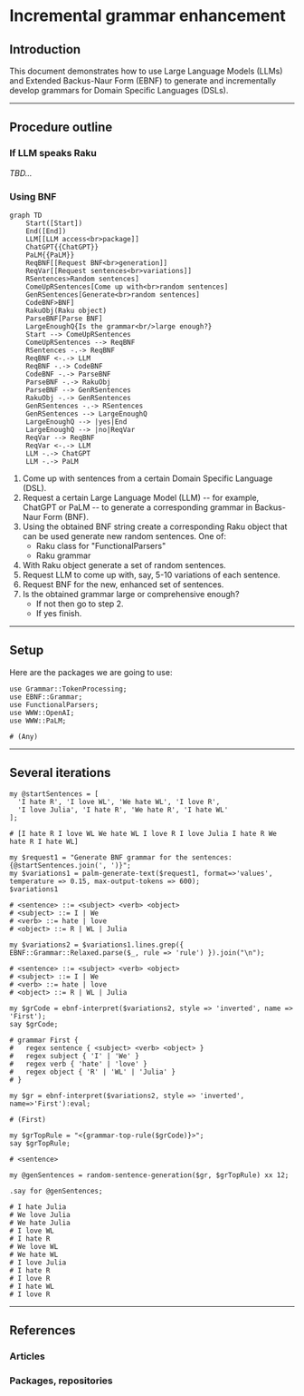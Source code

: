 # Incremental grammar enhancement

## Introduction

This document demonstrates how to use Large Language Models (LLMs) and Extended Backus-Naur Form (EBNF)
to generate and incrementally develop grammars for Domain Specific Languages (DSLs).

-------

## Procedure outline

### If LLM speaks Raku

*TBD...*

### Using BNF

```mermaid
graph TD
    Start([Start])
    End([End])
    LLM[[LLM access<br>package]]
    ChatGPT{{ChatGPT}}
    PaLM{{PaLM}}
    ReqBNF[[Request BNF<br>generation]]
    ReqVar[[Request sentences<br>variations]]
    RSentences>Random sentences]
    ComeUpRSentences[Come up with<br>random sentences]
    GenRSentences[Generate<br>random sentences]
    CodeBNF>BNF]
    RakuObj(Raku object)
    ParseBNF[Parse BNF]
    LargeEnoughQ{Is the grammar<br/>large enough?}
    Start --> ComeUpRSentences
    ComeUpRSentences --> ReqBNF
    RSentences -.-> ReqBNF 
    ReqBNF <-.-> LLM
    ReqBNF -.-> CodeBNF
    CodeBNF -.-> ParseBNF 
    ParseBNF -.-> RakuObj
    ParseBNF --> GenRSentences
    RakuObj -.-> GenRSentences
    GenRSentences -.-> RSentences
    GenRSentences --> LargeEnoughQ
    LargeEnoughQ --> |yes|End
    LargeEnoughQ --> |no|ReqVar
    ReqVar --> ReqBNF
    ReqVar <-.-> LLM
    LLM -.-> ChatGPT
    LLM -.-> PaLM
```

1. Come up with sentences from a certain Domain Specific Language (DSL).
2. Request a certain Large Language Model (LLM) -- for example, ChatGPT or PaLM -- to generate a corresponding grammar in Backus-Naur Form (BNF).
3. Using the obtained BNF string create a corresponding Raku object that can be used generate new random sentences. One of:
   - Raku class for "FunctionalParsers"
   - Raku grammar
4. With Raku object generate a set of random sentences.
5. Request LLM to come up with, say, 5-10 variations of each sentence.
6. Request BNF for the new, enhanced set of sentences.
7. Is the obtained grammar large or comprehensive enough?
   - If not then go to step 2.
   - If yes finish.

-------

## Setup

Here are the packages we are going to use:

```perl6
use Grammar::TokenProcessing;
use EBNF::Grammar;
use FunctionalParsers;
use WWW::OpenAI;
use WWW::PaLM;
```
```
# (Any)
```

-------

## Several iterations

```perl6
my @startSentences = [
  'I hate R', 'I love WL', 'We hate WL', 'I love R', 
  'I love Julia', 'I hate R', 'We hate R', 'I hate WL' 
];
```
```
# [I hate R I love WL We hate WL I love R I love Julia I hate R We hate R I hate WL]
```

```perl6
my $request1 = "Generate BNF grammar for the sentences: {@startSentences.join(', ')}";
my $variations1 = palm-generate-text($request1, format=>'values', temperature => 0.15, max-output-tokens => 600);
$variations1
```
```
# <sentence> ::= <subject> <verb> <object>
# <subject> ::= I | We
# <verb> ::= hate | love
# <object> ::= R | WL | Julia
```

```perl6
my $variations2 = $variations1.lines.grep({ EBNF::Grammar::Relaxed.parse($_, rule => 'rule') }).join("\n");
```
```
# <sentence> ::= <subject> <verb> <object>
# <subject> ::= I | We
# <verb> ::= hate | love
# <object> ::= R | WL | Julia
```

```perl6
my $grCode = ebnf-interpret($variations2, style => 'inverted', name => 'First');
say $grCode;
```
```
# grammar First {
# 	regex sentence { <subject> <verb> <object> }
# 	regex subject { 'I' | 'We' }
# 	regex verb { 'hate' | 'love' }
# 	regex object { 'R' | 'WL' | 'Julia' }
# }
```

```perl6
my $gr = ebnf-interpret($variations2, style => 'inverted', name=>'First'):eval;
```
```
# (First)
```

```perl6
my $grTopRule = "<{grammar-top-rule($grCode)}>";
say $grTopRule;
```
```
# <sentence>
```

```perl6
my @genSentences = random-sentence-generation($gr, $grTopRule) xx 12;

.say for @genSentences;
```
```
# I hate Julia
# We love Julia
# We hate Julia
# I love WL
# I hate R
# We love WL
# We hate WL
# I love Julia
# I hate R
# I love R
# I hate WL
# I love R
```

-------

## References

### Articles

### Packages, repositories